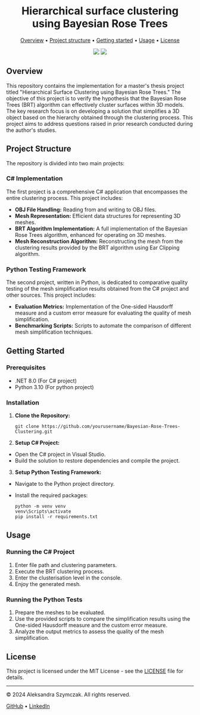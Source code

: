 <h1 align="center">Hierarchical surface clustering using Bayesian Rose Trees</h1>

<p align="center">
  <a href="#overview">Overview</a> •
  <a href="#project-structure">Project structure</a> •
  <a href="#getting-started">Getting started</a> •
  <a href="#usage">Usage</a> •
  <a href="#license">License</a>
</p>

<p align="center">
  <img src="https://img.shields.io/badge/License-MIT-yellow.svg" />
  <img src="https://img.shields.io/badge/Author-Aleksandra Szymczak-blue" />
</p>


## Overview
This repository contains the implementation for a master's thesis project titled "Hierarchical Surface Clustering using Bayesian Rose Trees." The objective of this project is to verify the hypothesis that the Bayesian Rose Trees (BRT) algorithm can effectively cluster surfaces within 3D models. The key research focus is on developing a solution that simplifies a 3D object based on the hierarchy obtained through the clustering process. This project aims to address questions raised in prior research conducted during the author's studies.


## Project Structure
The repository is divided into two main projects:

### C# Implementation
The first project is a comprehensive C# application that encompasses the entire clustering process. This project includes:

- **OBJ File Handling:** Reading from and writing to OBJ files.
- **Mesh Representation:** Efficient data structures for representing 3D meshes.
- **BRT Algorithm Implementation:** A full implementation of the Bayesian Rose Trees algorithm, enhanced for operating on 3D meshes.
- **Mesh Reconstruction Algorithm:** Reconstructing the mesh from the clustering results provided by the BRT algorithm using Ear Clipping algorithm.

### Python Testing Framework
The second project, written in Python, is dedicated to comparative quality testing of the mesh simplification results obtained from the C# project and other sources. This project includes:

- **Evaluation Metrics:** Implementation of the One-sided Hausdorff measure and a custom error measure for evaluating the quality of mesh simplification.
- **Benchmarking Scripts:** Scripts to automate the comparison of different mesh simplification techniques.


## Getting Started
### Prerequisites
- .NET 8.0 (For C# project)
- Python 3.10 (For python project)
  
### Installation
1. **Clone the Repository:**
   ```
   git clone https://github.com/yourusername/Bayesian-Rose-Trees-Clustering.git
   ```
   
2. **Setup C# Project:**
  - Open the C# project in Visual Studio.
  - Build the solution to restore dependencies and compile the project.

3. **Setup Python Testing Framework:**
- Navigate to the Python project directory.
- Install the required packages:
  
  ```
  python -m venv venv
  venv\Scripts\activate
  pip install -r requirements.txt
  ```


## Usage
### Running the C# Project
1. Enter file path and clustering parameters.
2. Execute the BRT clustering process.
3. Enter the clusterisation level in the console.
4. Enjoy the generated mesh.

### Running the Python Tests
1. Prepare the meshes to be evaluated.
2. Use the provided scripts to compare the simplification results using the One-sided Hausdorff measure and the custom error measure.
3. Analyze the output metrics to assess the quality of the mesh simplification.


## License
This project is licensed under the MIT License - see the [LICENSE](LICENSE) file for details.

---
&copy; 2024 Aleksandra Szymczak. All rights reserved.

<p align="left">
  <a href="https://github.com/alekszy202">GitHub</a> •
  <a href="https://www.linkedin.com/in/alekszy202/">LinkedIn</a>
</p>
